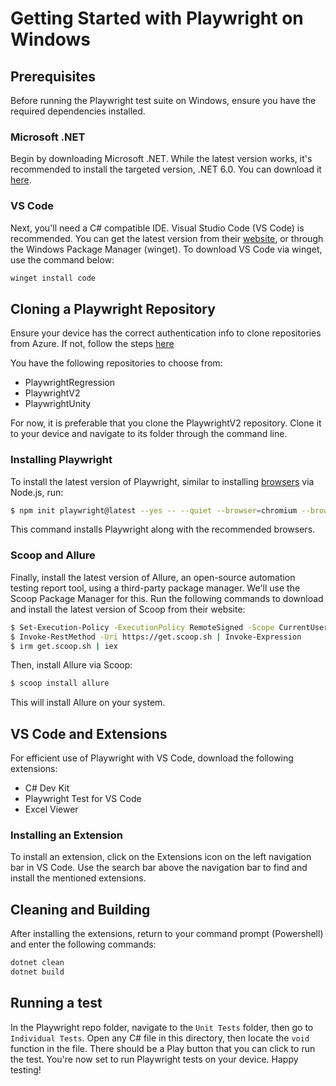 # Getting Started with Playwright on Windows

## Prerequisites

Before running the Playwright test suite on Windows, ensure you have the required dependencies installed.

### Microsoft .NET
Begin by downloading Microsoft .NET. While the latest version works, it's recommended to install the targeted version, .NET 6.0. You can download it [here](https://dotnet.microsoft.com/en-us/download/dotnet/6.0).

### VS Code
Next, you'll need a C# compatible IDE. Visual Studio Code (VS Code) is recommended. You can get the latest version from their [website](https://code.visualstudio.com/download), or through the Windows Package Manager (winget). To download VS Code via winget, use the command below:
```bash
winget install code
```

## Cloning a Playwright Repository
Ensure your device has the correct authentication info to clone repositories from Azure. If not, follow the steps [here](azure.md)

You have the following repositories to choose from:
- PlaywrightRegression
- PlaywrightV2
- PlaywrightUnity

For now, it is preferable that you clone the PlaywrightV2 repository. Clone it to your device and navigate to its folder through the command line.

### Installing Playwright
To install the latest version of Playwright, similar to installing [browsers](./selenium.md#chrome-chromedriver-and-nodejs) via Node.js, run:
```bash
$ npm init playwright@latest --yes -- --quiet --browser=chromium --browser=firefox --browser=webkit --gha
```
This command installs Playwright along with the recommended browsers.

### Scoop and Allure
Finally, install the latest version of Allure, an open-source automation testing report tool, using a third-party package manager. We'll use the Scoop Package Manager for this. Run the following commands to download and install the latest version of Scoop from their website:
```bash
$ Set-Execution-Policy -ExecutionPolicy RemoteSigned -Scope CurrentUser
$ Invoke-RestMethod -Uri https://get.scoop.sh | Invoke-Expression
$ irm get.scoop.sh | iex
```

Then, install Allure via Scoop:
```bash
$ scoop install allure
```

This will install Allure on your system.

## VS Code and Extensions
For efficient use of Playwright with VS Code, download the following extensions:

- C# Dev Kit
- Playwright Test for VS Code
- Excel Viewer

### Installing an Extension
To install an extension, click on the Extensions icon on the left navigation bar in VS Code. Use the search bar above the navigation bar to find and install the mentioned extensions.

## Cleaning and Building
After installing the extensions, return to your command prompt (Powershell) and enter the following commands:
```bash
dotnet clean
dotnet build
```

## Running a test
In the Playwright repo folder, navigate to the `Unit Tests` folder, then go to `Individual Tests`. Open any C# file in this directory, then locate the `void` function in the file. There should be a Play button that you can click to run the test.
You're now set to run Playwright tests on your device. Happy testing!